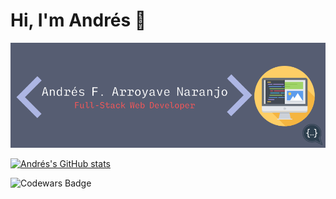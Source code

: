 # Hi, I'm Andrés 👋

<img src="myBanner.svg">

[![Andrés's GitHub stats](https://github-readme-stats.vercel.app/api?username=JohnFTitor&show_icons=true&theme=vision-friendly-dark)](https://github.com/anuraghazra/github-readme-stats)

![Codewars Badge](https://www.codewars.com/users/johnftitor/badges/large)

<!--
**JohnFTitor/JohnFTitor** is a ✨ _special_ ✨ repository because its `README.md` (this file) appears on your GitHub profile.

Here are some ideas to get you started:

- 🔭 I’m currently working on ...
- 🌱 I’m currently learning ...
- 👯 I’m looking to collaborate on ...
- 🤔 I’m looking for help with ...
- 💬 Ask me about ...
- 📫 How to reach me: ...
- 😄 Pronouns: ...
- ⚡ Fun fact: ...
-->
